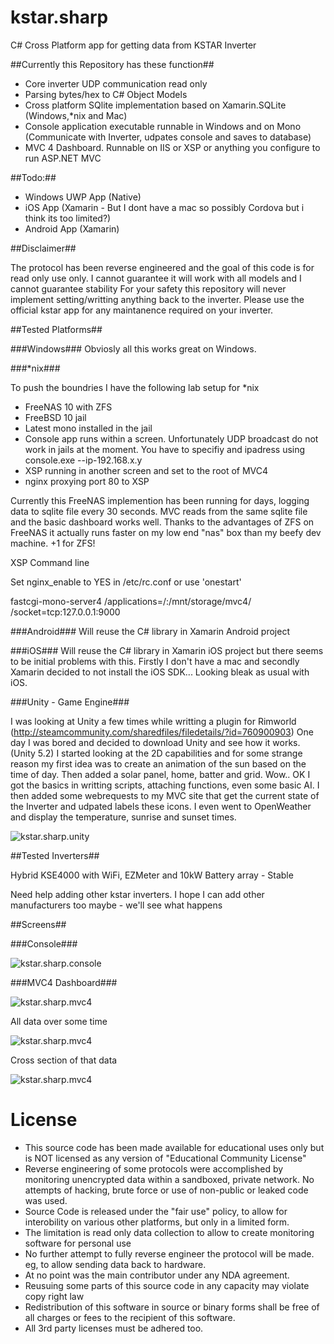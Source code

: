 

# kstar.sharp
C# Cross Platform app for getting data from KSTAR Inverter

##Currently this Repository has these function##

 - Core inverter UDP communication read only
 - Parsing bytes/hex to C# Object Models
 - Cross platform SQlite implementation based on Xamarin.SQLite (Windows,*nix and Mac)
 - Console application executable runnable in Windows and on Mono (Communicate with Inverter, udpates console and saves to database)
 - MVC 4 Dashboard. Runnable on IIS or XSP or anything you configure to run ASP.NET MVC
 
##Todo:##
 
 - Windows UWP App (Native)
 - iOS App (Xamarin - But I dont have a mac so possibly Cordova but i think its too limited?)
 - Android App (Xamarin)
 
##Disclaimer##

The protocol has been reverse engineered and the goal of this code is for read only use only. 
I cannot guarantee it will work with all models and I cannot guarantee stability
For your safety this repository will never implement setting/writting anything back to the inverter.
Please use the official kstar app for any maintanence required on your inverter.


##Tested Platforms##

###Windows###
Obviosly all this works great on Windows.

###*nix###

To push the boundries I have the following lab setup for *nix
 - FreeNAS 10 with ZFS
 - FreeBSD 10 jail
 - Latest mono installed in the jail
 - Console app runs within a screen. Unfortunately UDP broadcast do not work in jails at the moment. You have to specifiy and ipadress using console.exe --ip-192.168.x.y
 - XSP running in another screen and set to the root of MVC4
 - nginx proxying port 80 to XSP

Currently this FreeNAS implemention has been running for days, logging data to sqlite file every 30 seconds. MVC reads from the same sqlite file and the basic dashboard works well. Thanks to the advantages of ZFS on FreeNAS it actually runs faster on my low end "nas" box than my beefy dev machine. +1 for ZFS!

XSP Command line

Set nginx_enable to YES in /etc/rc.conf  or use 'onestart'

fastcgi-mono-server4 /applications=/:/mnt/storage/mvc4/ /socket=tcp:127.0.0.1:9000


###Android###
Will reuse the C# library in Xamarin Android project

###iOS###
Will reuse the C# library in Xamarin iOS project but there seems to be initial problems with this. Firstly I don't have a mac and secondly Xamarin decided to not install the iOS SDK... Looking bleak as usual with iOS.

###Unity - Game Engine###

I was looking at Unity a few times while writting a plugin for Rimworld (http://steamcommunity.com/sharedfiles/filedetails/?id=760900903) One day I was bored and decided to download Unity and see how it works. (Unity 5.2)
I started looking at the 2D capabilities and for some strange reason my first idea was to create an animation of the sun based on the time of day. Then added a solar panel, home, batter and grid. Wow.. OK I got the basics in writting scripts, attaching functions, even some basic AI.
I then added some webrequests to my MVC site that get the current state of the Inverter and udpated labels these icons. I even went to OpenWeather and display the temperature, sunrise and sunset times.

![kstar.sharp.unity](http://i.imgur.com/HSH7Hdv.png "kstar.sharp.unity running on my £30 Windows 10 Tablet")

##Tested Inverters##

Hybrid KSE4000 with WiFi, EZMeter and 10kW Battery array - Stable

Need help adding other kstar inverters.
I hope I can add other manufacturers too maybe - we'll see what happens

##Screens##

###Console###

![kstar.sharp.console](http://i.imgur.com/k97oYF6.png "kstar.sharp.console in Jail")

###MVC4 Dashboard###

![kstar.sharp.mvc4](http://i.imgur.com/s0fUrq1.png "kstar.sharp.mvc4 in Jail")

All data over some time


![kstar.sharp.mvc4](http://i.imgur.com/HOYTo1D.png "kstar.sharp.mvc4 in Jail")

Cross section of that data

![kstar.sharp.mvc4](http://i.imgur.com/uGHr8yF.png "kstar.sharp.mvc4 in Jail")


# License
 - This source code has been made available for educational uses only but is NOT licensed as any version of "Educational Community License"
 - Reverse engineering of some protocols were accomplished by monitoring unencrypted data within a sandboxed, private network. No attempts of hacking, brute force or use of non-public or leaked code was used.
 - Source Code is released under the "fair use" policy, to allow for interobility on various other platforms, but only in a limited form. 
 - The limitation is read only data collection to allow to create monitoring software for personal use
 - No further attempt to fully reverse engineer the protocol will be made. eg, to allow sending data back to hardware.
 - At no point was the main contributor under any NDA agreement.
 - Reusuing some parts of this source code in any capacity may violate copy right law
 - Redistribution of this software in source or binary forms shall be free of all charges or fees to the recipient of this software.
 - All 3rd party licenses must be adhered too.


